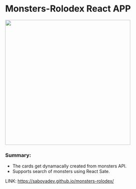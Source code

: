 # Monsters-Rolodex React APP

<img  src="https://saboya-dev-github.s3.amazonaws.com/Screen+Shot+2020-11-10+at+4.06.29+PM.png" width=400px/>

### Summary:
- The cards get dynamacally created from monsters API.
- Supports search of monsters using React Sate.

LINK: https://saboyadev.github.io/monsters-rolodex/
